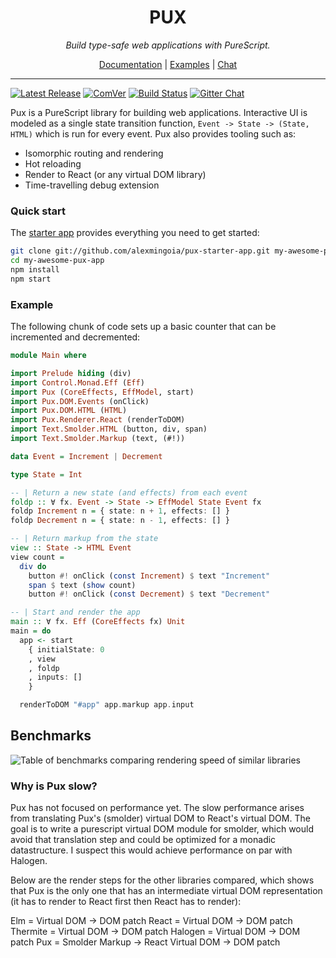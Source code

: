 <div align="center">
<h1>PUX</h1>
<p align="center">
<em>Build type-safe web applications with PureScript.</em>
</p>
<a href="https://www.purescript-pux.org">Documentation</a>
| <a href="https://github.com/alexmingoia/purescript-pux/tree/master/examples/">Examples</a>
| <a href="https://gitter.im/alexmingoia/purescript-pux">Chat</a>
</div>

<hr />

[![Latest Release](http://img.shields.io/github/release/alexmingoia/purescript-pux.svg)](https://pursuit.purescript.org/packages/purescript-pux)
[![ComVer](https://img.shields.io/badge/comver-compliant-brightgreen.svg)](https://github.com/staltz/comver)
[![Build Status](https://travis-ci.org/alexmingoia/purescript-pux.svg?branch=master)](https://travis-ci.org/alexmingoia/purescript-pux)
[![Gitter Chat](https://img.shields.io/gitter/room/gitterHQ/gitter.svg)](https://gitter.im/alexmingoia/purescript-pux)

Pux is a PureScript library for building web applications. Interactive
UI is modeled as a single state transition function,
`Event -> State -> (State, HTML)` which is run for every event. Pux also
provides tooling such as:

- Isomorphic routing and rendering
- Hot reloading
- Render to React (or any virtual DOM library)
- Time-travelling debug extension

### Quick start

The [starter app](http://github.com/alexmingoia/pux-starter-app) provides
everything you need to get started:

```sh
git clone git://github.com/alexmingoia/pux-starter-app.git my-awesome-pux-app
cd my-awesome-pux-app
npm install
npm start
```

### Example

The following chunk of code sets up a basic counter that can be incremented and
decremented:

```purescript
module Main where

import Prelude hiding (div)
import Control.Monad.Eff (Eff)
import Pux (CoreEffects, EffModel, start)
import Pux.DOM.Events (onClick)
import Pux.DOM.HTML (HTML)
import Pux.Renderer.React (renderToDOM)
import Text.Smolder.HTML (button, div, span)
import Text.Smolder.Markup (text, (#!))

data Event = Increment | Decrement

type State = Int

-- | Return a new state (and effects) from each event
foldp :: ∀ fx. Event -> State -> EffModel State Event fx
foldp Increment n = { state: n + 1, effects: [] }
foldp Decrement n = { state: n - 1, effects: [] }

-- | Return markup from the state
view :: State -> HTML Event
view count =
  div do
    button #! onClick (const Increment) $ text "Increment"
    span $ text (show count)
    button #! onClick (const Decrement) $ text "Decrement"

-- | Start and render the app
main :: ∀ fx. Eff (CoreEffects fx) Unit
main = do
  app <- start
    { initialState: 0
    , view
    , foldp
    , inputs: []
    }

  renderToDOM "#app" app.markup app.input
```

## Benchmarks

![Table of benchmarks comparing rendering speed of similar libraries](https://cdn-images-1.medium.com/max/1600/1*6EjJTf1mhlTxd4QWsygCwA.png)

### Why is Pux slow?

Pux has not focused on performance yet. The slow performance arises from
translating Pux's (smolder) virtual DOM to React's virtual DOM. The goal is to
write a purescript virtual DOM module for smolder, which would avoid that
translation step and could be optimized for a monadic datastructure. I suspect
this would achieve performance on par with Halogen.

Below are the render steps for the other libraries compared, which shows that
Pux is the only one that has an intermediate virtual DOM representation (it has
to render to React first then React has to render):

Elm = Virtual DOM -> DOM patch
React = Virtual DOM -> DOM patch
Thermite = Virtual DOM -> DOM patch
Halogen = Virtual DOM -> DOM patch
Pux = Smolder Markup -> React Virtual DOM -> DOM patch
